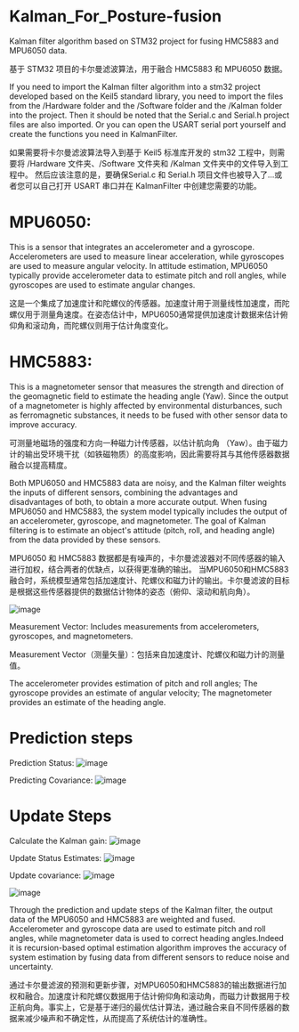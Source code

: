 # Kalman_For_Posture-fusion 
Kalman filter algorithm based on STM32 project for fusing HMC5883 and MPU6050 data.

基于 STM32 项目的卡尔曼滤波算法，用于融合 HMC5883 和 MPU6050 数据。

If you need to import the Kalman filter algorithm into a stm32 project developed based on the Keil5 standard library, you need to import the files from the /Hardware folder and the /Software folder and the /Kalman folder into the project.
Then it should be noted that the Serial.c and Serial.h project files are also imported. Or you can open the USART serial port yourself and create the functions you need in KalmanFilter.

如果需要将卡尔曼滤波算法导入到基于 Keil5 标准库开发的 stm32 工程中，则需要将 /Hardware 文件夹、/Software 文件夹和 /Kalman 文件夹中的文件导入到工程中。
然后应该注意的是，要确保Serial.c 和 Serial.h 项目文件也被导入了...或者您可以自己打开 USART 串口并在 KalmanFilter 中创建您需要的功能。

# MPU6050:
This is a sensor that integrates an accelerometer and a gyroscope. Accelerometers are used to measure linear acceleration, while gyroscopes are used to measure angular velocity. In attitude estimation, MPU6050 typically provide accelerometer data to estimate pitch and roll angles, while gyroscopes are used to estimate angular changes.

这是一个集成了加速度计和陀螺仪的传感器。加速度计用于测量线性加速度，而陀螺仪用于测量角速度。在姿态估计中，MPU6050通常提供加速度计数据来估计俯仰角和滚动角，而陀螺仪则用于估计角度变化。

# HMC5883: 
This is a magnetometer sensor that measures the strength and direction of the geomagnetic field to estimate the heading angle (Yaw). Since the output of a magnetometer is highly affected by environmental disturbances, such as ferromagnetic substances, it needs to be fused with other sensor data to improve accuracy.

可测量地磁场的强度和方向一种磁力计传感器，以估计航向角 （Yaw）。由于磁力计的输出受环境干扰（如铁磁物质）的高度影响，因此需要将其与其他传感器数据融合以提高精度。

Both MPU6050 and HMC5883 data are noisy, and the Kalman filter weights the inputs of different sensors, combining the advantages and disadvantages of both, to obtain a more accurate output.
When fusing MPU6050 and HMC5883, the system model typically includes the output of an accelerometer, gyroscope, and magnetometer. The goal of Kalman filtering is to estimate an object's attitude (pitch, roll, and heading angle) from the data provided by these sensors.

MPU6050 和 HMC5883 数据都是有噪声的，卡尔曼滤波器对不同传感器的输入进行加权，结合两者的优缺点，以获得更准确的输出。
当MPU6050和HMC5883融合时，系统模型通常包括加速度计、陀螺仪和磁力计的输出。卡尔曼滤波的目标是根据这些传感器提供的数据估计物体的姿态（俯仰、滚动和航向角）。

![image](https://github.com/user-attachments/assets/cf40ed9a-9a7b-40db-ac77-4308bc20979a)

Measurement Vector: Includes measurements from accelerometers, gyroscopes, and magnetometers.

Measurement Vector（测量矢量）：包括来自加速度计、陀螺仪和磁力计的测量值。

The accelerometer provides estimation of pitch and roll angles;
The gyroscope provides an estimate of angular velocity;
The magnetometer provides an estimate of the heading angle.

# Prediction steps
Prediction Status:
![image](https://github.com/user-attachments/assets/bd268f13-6b2d-4f68-a7b2-b2a159f36e03)

Predicting Covariance:
![image](https://github.com/user-attachments/assets/f9f26495-9948-4595-8e90-bcb7402636e7)

# Update Steps
Calculate the Kalman gain:
![image](https://github.com/user-attachments/assets/b8363c6c-1cdc-4d07-8d87-e94a0c89dfb4)

Update Status Estimates:
![image](https://github.com/user-attachments/assets/5e9fea46-50c2-44a0-beca-450ee0fb5203)

Update covariance:
![image](https://github.com/user-attachments/assets/774f19a8-0c17-433a-b6bd-c9997b085213)

![image](https://github.com/user-attachments/assets/75f0c143-e03b-4d25-9550-6404587c4004)


Through the prediction and update steps of the Kalman filter, the output data of the MPU6050 and HMC5883 are weighted and fused. Accelerometer and gyroscope data are used to estimate pitch and roll angles, while magnetometer data is used to correct heading angles.Indeed it is recursion-based optimal estimation algorithm improves the accuracy of system estimation by fusing data from different sensors to reduce noise and uncertainty.

通过卡尔曼滤波的预测和更新步骤，对MPU6050和HMC5883的输出数据进行加权和融合。加速度计和陀螺仪数据用于估计俯仰角和滚动角，而磁力计数据用于校正航向角。事实上，它是基于递归的最优估计算法，通过融合来自不同传感器的数据来减少噪声和不确定性，从而提高了系统估计的准确性。

